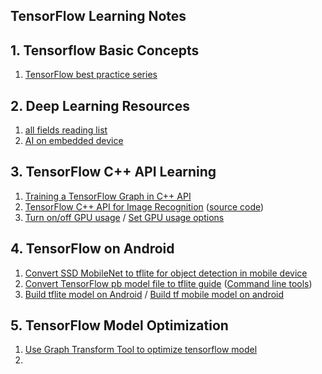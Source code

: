 ## TensorFlow Learning Notes
## 1. Tensorflow Basic Concepts

1. [TensorFlow best practice series](https://blog.metaflow.fr/tensorflow-a-primer-4b3fa0978be3#.am2c248ex)

## 2. Deep Learning Resources
1. [all fields reading list](https://github.com/handong1587/handong1587.github.io/tree/master/_posts/deep_learning)
2. [AI on embedded device](https://github.com/ysh329/awesome-embedded-ai)


## 3. TensorFlow C++ API Learning

1. [Training a TensorFlow Graph in C++ API](https://tebesu.github.io/posts/Training-a-TensorFlow-graph-in-C++-API)
2. [TensorFlow C++ API for Image Recognition](https://www.tensorflow.org/versions/master/tutorials/image_recognition) ([source code](https://github.com/tensorflow/tensorflow/blob/master/tensorflow/examples/label_image/main.cc))
3. [Turn on/off GPU usage](https://stackoverflow.com/questions/48701880/why-is-tensorflow-using-my-gpu-when-the-device-is-set-to-the-cpu?noredirect=1&lq=1) / [Set GPU usage options](https://stackoverflow.com/questions/47129486/select-specific-gpu-for-the-session-of-tensorflow-c-api/48118241#48118241)

## 4. TensorFlow on Android 

1. [Convert SSD MobileNet to tflite for object detection in mobile device](https://github.com/tensorflow/tensorflow/issues/15633#issuecomment-377652630)
2. [Convert TensorFlow pb model file to tflite guide](https://www.tensorflow.org/mobile/tflite/devguide) ([Command line tools](https://github.com/tensorflow/tensorflow/blob/master/tensorflow/contrib/lite/toco/g3doc/cmdline_examples.md#optimize-graphdef))
3. [Build tflite model on Android](https://www.tensorflow.org/mobile/tflite/demo_android) / [Build tf mobile model on android](https://www.tensorflow.org/mobile/android_build)

## 5. TensorFlow Model Optimization

1. [Use Graph Transform Tool to optimize tensorflow model](https://github.com/tensorflow/tensorflow/blob/master/tensorflow/tools/graph_transforms/README.md)
2. ​